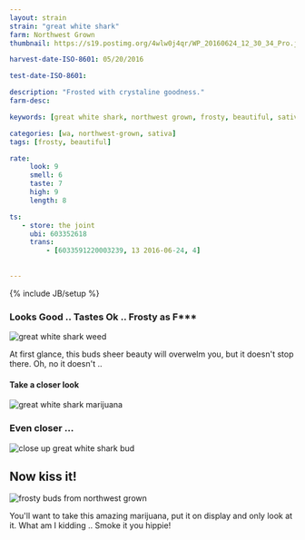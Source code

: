 ```yaml
---
layout: strain
strain: "great white shark"
farm: Northwest Grown
thumbnail: https://s19.postimg.org/4wlw0j4qr/WP_20160624_12_30_34_Pro.jpg

harvest-date-ISO-8601: 05/20/2016

test-date-ISO-8601: 

description: "Frosted with crystaline goodness."
farm-desc: 

keywords: [great white shark, northwest grown, frosty, beautiful, sativa]

categories: [wa, northwest-grown, sativa]
tags: [frosty, beautiful]

rate:
     look: 9
     smell: 6
     taste: 7
     high: 9
     length: 8

ts: 
   - store: the joint
     ubi: 603352618
     trans: 
         - [6033591220003239, 13 2016-06-24, 4]
                
 
---
```

{% include JB/setup %}

### Looks Good .. Tastes Ok .. Frosty as F***

![great white shark weed](https://s19.postimg.org/j1rp2cds3/WP_20160624_12_38_32_Pro.jpg)

At first glance, this buds sheer beauty will overwelm you,
but it doesn't stop there. Oh, no it doesn't ..

#### Take a closer look

![great white shark marijuana](https://s19.postimg.org/aytir0t6r/WP_20160624_12_38_49_Pro.jpg)

### Even closer ...

![close up great white shark bud](https://s19.postimg.org/goecp2oqr/up_close_great_white_shark_weed.jpg)

## Now kiss it!

![frosty buds from northwest grown](https://s19.postimg.org/ctaymi5kz/up_close_2_great_white_shark_weed.jpg)

You'll want to take this amazing marijuana, put it on display and only look at it.
What am I kidding .. Smoke it you hippie!
